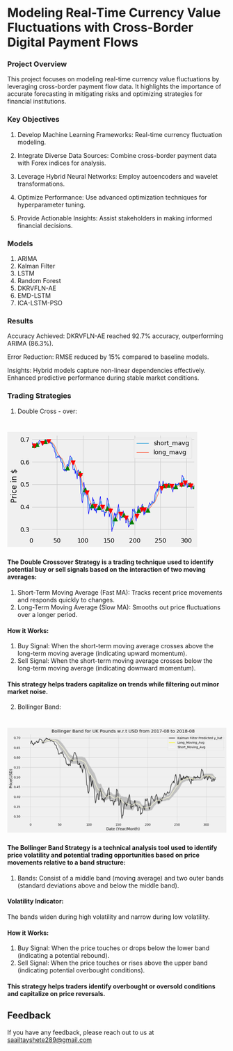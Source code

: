 
# Modeling Real-Time Currency Value Fluctuations with Cross-Border Digital Payment Flows


### Project Overview

This project focuses on modeling real-time currency value fluctuations by leveraging cross-border payment flow data. It highlights the importance of accurate forecasting in mitigating risks and optimizing strategies for financial institutions.


### Key Objectives

1. Develop Machine Learning Frameworks: Real-time currency fluctuation modeling.

2. Integrate Diverse Data Sources: Combine cross-border payment data with Forex indices for analysis.

3. Leverage Hybrid Neural Networks: Employ autoencoders and wavelet transformations.

4. Optimize Performance: Use advanced optimization techniques for hyperparameter tuning.

5. Provide Actionable Insights: Assist stakeholders in making informed financial decisions.

### Models

1. ARIMA 
2. Kalman Filter
3. LSTM
4. Random Forest
5. DKRVFLN-AE
6. EMD-LSTM
7. ICA-LSTM-PSO

### Results

Accuracy Achieved: DKRVFLN-AE reached 92.7% accuracy, outperforming ARIMA (86.3%).

Error Reduction: RMSE reduced by 15% compared to baseline models.

Insights: Hybrid models capture non-linear dependencies effectively.
Enhanced predictive performance during stable market conditions.




### Trading Strategies

1. Double Cross - over: 
# ![fig 1](Image/Doublecrossover.png)

#### The Double Crossover Strategy is a trading technique used to identify potential buy or sell signals based on the interaction of two moving averages:

1. Short-Term Moving Average (Fast MA): Tracks recent price movements and responds quickly to changes.
2. Long-Term Moving Average (Slow MA): Smooths out price fluctuations over a longer period.
#### How it Works:
1. Buy Signal: When the short-term moving average crosses above the long-term moving average (indicating upward momentum).
2. Sell Signal: When the short-term moving average crosses below the long-term moving average (indicating downward momentum).

#### This strategy helps traders capitalize on trends while filtering out minor market noise.

2. Bollinger Band: 

# ![fig 2](Image/bollinger_band.png)

#### The Bollinger Band Strategy is a technical analysis tool used to identify price volatility and potential trading opportunities based on price movements relative to a band structure:

1. Bands: Consist of a middle band (moving average) and two outer bands (standard deviations above and below the middle band).

#### Volatility Indicator:
 The bands widen during high volatility and narrow during low volatility.
#### How it Works:
1. Buy Signal: When the price touches or drops below the lower band (indicating a potential rebound).
2. Sell Signal: When the price touches or rises above the upper band (indicating potential overbought conditions).

#### This strategy helps traders identify overbought or oversold conditions and capitalize on price reversals.

## Feedback

If you have any feedback, please reach out to us at saailtayshete289@gmail.com 


